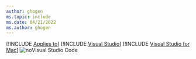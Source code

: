 ```yaml
---
author: ghogen
ms.topic: include
ms.date: 04/21/2022
ms.author: ghogen
---
```


[!INCLUDE [Applies to](../../includes/applies-md.md)] [!INCLUDE [Visual Studio](./_vs-windows.md)] [!INCLUDE [Visual Studio for Mac](./_not-vs-mac.md)] ![no](../../media/no-icon.png)Visual Studio Code
